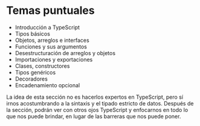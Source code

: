 # Temas puntuales

- Introducción a TypeScript
- Tipos básicos
- Objetos, arreglos e interfaces
- Funciones y sus argumentos
- Desestructuración de arreglos y objetos
- Importaciones y exportaciones
- Clases, constructores
- Tipos genéricos
- Decoradores
- Encadenamiento opcional

La idea de esta sección no es hacerlos expertos en TypeScript, pero sí irnos acostumbrando a la sintaxis y el tipado estricto de datos.
Después de la sección, podrán ver con otros ojos TypeScript y enfocarnos en todo lo que nos puede brindar, en lugar de las barreras que nos puede poner.